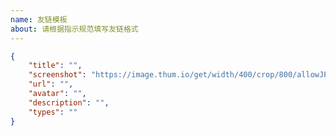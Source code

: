 ```yaml
---
name: 友链模板
about: 请根据指示规范填写友链格式
---
```


<!-- 请在下方代码块的双引号中填写 -->
```json
{
    "title": "",
    "screenshot": "https://image.thum.io/get/width/400/crop/800/allowJPG/wait/20/noanimate/https://<你的域名>/",
    "url": "",
    "avatar": "",
    "description": "",
    "types": ""
}
```
